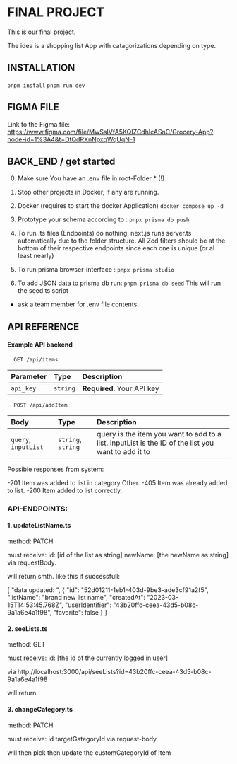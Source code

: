 # FINAL PROJECT

This is our final project.

The idea is a shopping list App with catagorizations depending on type.

## INSTALLATION

`pnpm install`
`pnpm run dev`

## FIGMA FILE

Link to the Figma file: https://www.figma.com/file/MwSsIVfA5KQIZCdhIcASnC/Grocery-App?node-id=1%3A4&t=DtQdRXnNpxqWqUqN-1

## BACK_END / get started

0. Make sure You have an .env file in root-Folder \* (!)

1. Stop other projects in Docker, if any are running.

2. Docker (requires to start the docker Application)
   `docker compose up -d`

3. Prototype your schema according to :
   `pnpx prisma db push`

4. To run .ts files (Endpoints) do nothing, next.js runs server.ts automatically due to the folder structure. All Zod filters should be at the bottom of their respective endpoints since each one is unique (or al least nearly)

5. To run prisma browser-interface :
   `pnpx prisma studio`

6. To add JSON data to prisma db run:
   `pnpm prisma db seed`
   This will run the seed.ts script

- ask a team member for .env file contents.

## API REFERENCE

#### Example API backend

```http
  GET /api/items
```

| Parameter | Type     | Description                |
| :-------- | :------- | :------------------------- |
| `api_key` | `string` | **Required**. Your API key |

```http
  POST /api/addItem
```

| Body                 | Type               | Description                                                                                        |
| :------------------- | :----------------- | :------------------------------------------------------------------------------------------------- |
| `query`, `inputList` | `string`, `string` | query is the item you want to add to a list. inputList is the ID of the list you want to add it to |

Possible responses from system:

-201 Item was added to list in category Other.
-405 Item was already added to list.
-200 Item added to list correctly.

### API-ENDPOINTS:
#### 1. updateListName.ts

   method: PATCH

   must receive:
      id: [id of the list as string]
      newName: [the newName as string]
   via requestBody.

   will return smth. like this if successfull:

[
  "data updated: ",
  {
    "id": "52d01211-1eb1-403d-9be3-ade3cf91a2f5",
    "listName": "brand new list name",
    "createdAt": "2023-03-15T14:53:45.768Z",
    "userIdentifier": "43b20ffc-ceea-43d5-b08c-9a1a6e4a1f98",
    "favorite": false
  }
]

#### 2. seeLists.ts

   method: GET

   must receive:
      id: [the id of the currently logged in user]

   via http://localhost:3000/api/seeLists?id=43b20ffc-ceea-43d5-b08c-9a1a6e4a1f98

   will return 

#### 3. changeCategory.ts

   method: PATCH

   must receive:
      id
      targetGategoryId
   via request-body.

   will then pick then update the customCategoryId of Item

